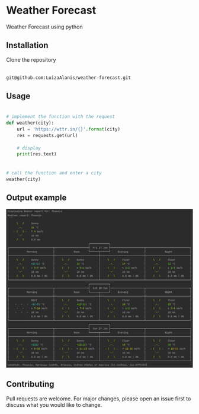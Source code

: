 # Weather Forecast

Weather Forecast using python

## Installation

Clone the repository

```bash

git@github.com:LuizaAlanis/weather-forecast.git

```

## Usage

```python

# implement the function with the request
def weather(city):
    url = 'https://wttr.in/{}'.format(city)
    res = requests.get(url)

    # display
    print(res.text)


# call the function and enter a city
weather(city)

```

## Output example

<kbd>![Example of output](https://github.com/LuizaAlanis/weather-forecast/blob/main/output_example.png)</kbd>

## Contributing

Pull requests are welcome. For major changes, please open an issue first
to discuss what you would like to change.
